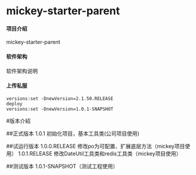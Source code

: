 # mickey-starter-parent

#### 项目介绍
mickey-starter-parent

#### 软件架构
软件架构说明

#### 上传私服
```
versions:set -DnewVersion=2.1.50.RELEASE
deploy
versions:set -DnewVersion=1.0.1-SNAPSHOT
```
#版本介紹

##正式版本
1.0.1 初始化项目，基本工具类(公司项目使用)

##试运行版本
1.0.0.RELEASE 修改po为可配置、扩展底层方法（mickey项目使用）
1.0.1.RELEASE 修改DateUtil工具类和redis工具类（mickey项目使用）

##测试版本
1.0.1-SNAPSHOT（测试工程使用）
